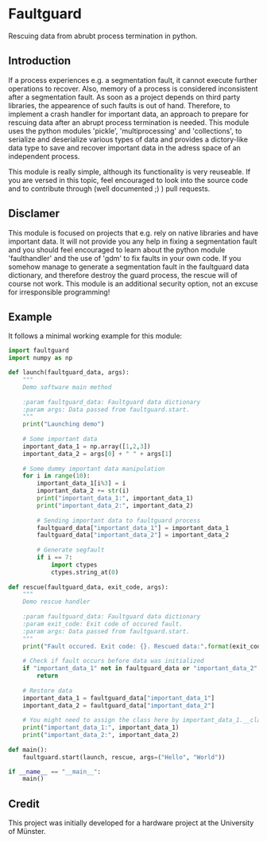 # Faultguard

Rescuing data from abrubt process termination in python.

## Introduction

If a process experiences e.g. a segmentation fault, it cannot execute further operations to recover. Also, memory of a process is considered inconsistent after a segmentation fault. As soon as a project depends on third party libraries, the appearence of such faults is out of hand. Therefore, to implement a crash handler for important data, an approach to prepare for rescuing data after an abrupt process termination is needed. This module uses the python modules 'pickle', 'multiprocessing' and 'collections', to serialize and deserialize various types of data and provides a dictory-like data type to save and recover important data in the adress space of an independent process.

This module is really simple, although its functionality is very reuseable. If you are versed in this topic, feel encouraged to look into the source code and to contribute through (well documented ;) ) pull requests.

## Disclamer

This module is focused on projects that e.g. rely on native libraries and have important data. It will not provide you any help in fixing a segmentation fault and you should feel encouraged to learn about the python module 'faulthandler' and the use of 'gdm' to fix faults in your own code. If you somehow manage to generate a segmentation fault in the faultguard data dictionary, and therefore destroy the guard process, the rescue will of course not work. This module is an additional security option, not an excuse for irresponsible programming!

## Example

It follows a minimal working example for this module:

```python
import faultguard
import numpy as np

def launch(faultguard_data, args):
    """
    Demo software main method
    
    :param faultguard_data: Faultguard data dictionary
    :param args: Data passed from faultguard.start.
    """
    print("Launching demo")
    
    # Some important data
    important_data_1 = np.array([1,2,3])
    important_data_2 = args[0] + " " + args[1]
    
    # Some dummy important data manipulation
    for i in range(10):
        important_data_1[i%3] = i
        important_data_2 += str(i)
        print("important_data_1:", important_data_1)
        print("important_data_2:", important_data_2)
        
        # Sending important data to faultguard process
        faultguard_data["important_data_1"] = important_data_1
        faultguard_data["important_data_2"] = important_data_2
        
        # Generate segfault
        if i == 7:
            import ctypes
            ctypes.string_at(0)
            
def rescue(faultguard_data, exit_code, args):
    """
    Demo rescue handler
    
    :param faultguard_data: Faultguard data dictionary
    :param exit_code: Exit code of occured fault.
    :param args: Data passed from faultguard.start.
    """
    print("Fault occured. Exit code: {}. Rescued data:".format(exit_code))
    
    # Check if fault occurs before data was initialized
    if "important_data_1" not in faultguard_data or "important_data_2" not in faultguard_data:
        return
    
    # Restore data
    important_data_1 = faultguard_data["important_data_1"]
    important_data_2 = faultguard_data["important_data_2"]
    
    # You might need to assign the class here by important_data_1.__class__ = ...
    print("important_data_1:", important_data_1)
    print("important_data_2:", important_data_2)
    
def main():
    faultguard.start(launch, rescue, args=("Hello", "World"))

if __name__ == "__main__":
    main()
```

## Credit

This project was initially developed for a hardware project at the University of Münster.
